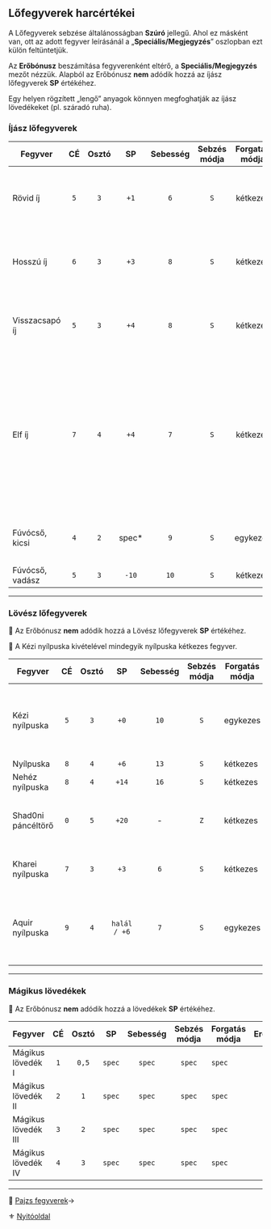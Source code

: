 ## Lőfegyverek harcértékei

A Lőfegyverek sebzése általánosságban **Szúró** jellegű. Ahol ez másként van, ott az adott fegyver leírásánál a „**Speciális/Megjegyzés**” oszlopban ezt külön feltüntetjük.

Az **Erőbónusz** beszámítása fegyverenként eltérő, a **Speciális/Megjegyzés** mezőt nézzük. Alapból az Erőbónusz **nem** adódik hozzá az íjász lőfegyverek **SP** értékéhez.

Egy helyen rögzített „lengő” anyagok könnyen megfoghatják az íjász lövedékeket (pl. száradó ruha).

### Íjász lőfegyverek

<!-- tag: md_table_tavfegyver_start -->

| Fegyver         | CÉ  | Osztó |   SP   | Sebesség | Sebzés módja | Forgatás módja | Erőbónusz limit | Átütés | Hatótáv | Kategória | Speciális / Megjegyzés                                                                                                                           |
| --------------- | :-: | :---: | :----: | :------: | :----------: | :------------: | :-------------: | :----: | ------: | --------- | ------------------------------------------------------------------------------------------------------------------------------------------------ |
| Rövid íj        | `5` |  `3`  |  `+1`  |   `6`    |     `S`      |    kétkezes    |       `2`       |  `0`   |   `60m` | lőfegyver | Az Erőbónusz csak akkor számít ha az íj erre az Erő értékre lett tervezve!                                                                       |
| Hosszú íj       | `6` |  `3`  |  `+3`  |   `8`    |     `S`      |    kétkezes    |       `3`       |  `0`   |  `120m` | lőfegyver | Az Erőbónusz csak akkor számít ha az íj erre az Erő értékre lett tervezve!                                                                       |
| Visszacsapó íj  | `5` |  `3`  |  `+4`  |   `8`    |     `S`      |    kétkezes    |       `4`       |  `3`   |  `160m` | lőfegyver | Az Erőbónusz csak akkor számít ha az íj erre az Erő értékre lett tervezve!                                                                       |
| Elf íj          | `7` |  `4`  |  `+4`  |   `7`    |     `S`      |    kétkezes    |       `0`       |  `0`   |  `120m` | lőfegyver | Csak a készítője (és egyben birtokosa) kezében érvényes értékek, egyébként hagyományos íjként működik, aminek Osztója: `3`.<br />Erőbónusz nincs |
| Fúvócső, kicsi  | `4` |  `2`  | spec\* |   `9`    |     `S`      |    egykezes    |       `0`       |  `0`   |   `16m` | lőfegyver | `k20` dobásnál: `20`-as dobás: `1 ÉP`, különben `0 ÉP`                                                                                           |
| Fúvócső, vadász | `5` |  `3`  | `-10`  |   `10`   |     `S`      |    kétkezes    |       `0`       |  `0`   |   `30m` | lőfegyver |                                                                                                                                                  |

<!-- tag: md_table_tavfegyver_end -->

---
### Lövész lőfegyverek

🔆 Az Erőbónusz **nem** adódik hozzá a Lövész lőfegyverek **SP** értékéhez.
 
🔆 A Kézi nyílpuska kivételével mindegyik nyílpuska kétkezes fegyver.

<!-- tag: md_table_tavfegyver_start -->

| Fegyver            | CÉ  | Osztó |      SP      | Sebesség | Sebzés módja | Forgatás módja | Erőbónusz | Átütés | Hatótáv | Speciális / Megjegyzés                                       |
| ------------------ | :-: | :---: | :----------: | :------: | :----------: | -------------- | :-------: | :----: | :-----: | ------------------------------------------------------------ |
| Kézi nyílpuska     | `5` |  `3`  |     `+0`     |   `10`   |     `S`      | egykezes       |    `0`    |  `0`   |  `20m`  | A kézi nyílpuska kevésbé pontos fegyver kis mérete miatt.    |
| Nyílpuska          | `8` |  `4`  |     `+6`     |   `13`   |     `S`      | kétkezes       |    `0`    |  `8`   |  `50m`  |                                                              |
| Nehéz nyílpuska    | `8` |  `4`  |    `+14`     |   `16`   |     `S`      | kétkezes       |    `0`    |  `15`  |  `80m`  |                                                              |
| Shad0ni páncéltörő | `0` |  `5`  |    `+20`     |    -     |     `Z`      | kétkezes       |    `0`    |  `20`  | `120m`  | Újratöltés: 1 emberrel: `3` kör, 2 emberrel: `1` kör         |
| Kharei nyílpuska   | `7` |  `3`  |     `+3`     |   `6`    |     `S`      | kétkezes       |    `0`    |  `0`   |  `50m`  | Míg ki nem fogy a tár. Újratöltés: `1` kör                   |
| Aquir nyílpuska    | `9` |  `4`  | `halál / +6` |   `7`    |     `S`      | egykezes       |    `0`    |  `20`  |  `50m`  | Halálos hatása és Átütés értéke csak aquir kézben érvényesül |

<!-- tag: md_table_tavfegyver_end -->

---

### Mágikus lövedékek

🔆 Az Erőbónusz **nem** adódik hozzá a lövedékek **SP** értékéhez.

<!-- tag: md_table_tavfegyver_start-->

| Fegyver             | CÉ  | Osztó |   SP   | Sebesség | Sebzés módja | Forgatás módja | Erőbónusz | Átütés | Hatótáv | Speciális / Megjegyzés |
| ------------------- | :-: | :---: | :----: | :------: | :----------: | -------------- | :-------: | :----: | :-----: | ---------------------- |
| Mágikus lövedék I   | `1` | `0,5` | `spec` |  `spec`  |    `spec`    | `spec`         |    `0`    | `spec` | `spec`  |                        |
| Mágikus lövedék II  | `2` |  `1`  | `spec` |  `spec`  |    `spec`    | `spec`         |    `0`    | `spec` | `spec`  |                        |
| Mágikus lövedék III | `3` |  `2`  | `spec` |  `spec`  |    `spec`    | `spec`         |    `0`    | `spec` | `spec`  |                        |
| Mágikus lövedék IV  | `4` |  `3`  | `spec` |  `spec`  |    `spec`    | `spec`         |    `0`    | `spec` | `spec`  |                        |

<!-- tag: md_table_tavfegyver_end -->

---

🔗 [Pajzs fegyverek](068_09_pajzs_fegyverek.md)→

⚜️ [Nyitóoldal](start.md#6-harcrendszer-%EF%B8%8F)
